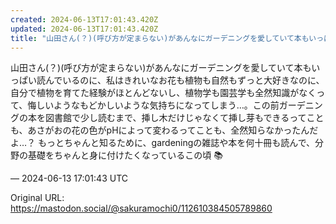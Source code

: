 ```yaml
---
created: 2024-06-13T17:01:43.420Z
updated: 2024-06-13T17:01:43.420Z
title: "山田さん(？)(呼び方が定まらない)があんなにガーデニングを愛していて本もいっぱ[...]"
---
```


<p>山田さん(？)(呼び方が定まらない)があんなにガーデニングを愛していて本もいっぱい読んでいるのに、私はきれいなお花も植物も自然もずっと大好きなのに、自分で植物を育てた経験がほとんどないし、植物学も園芸学も全然知識がなくって、悔しいようなもどかしいような気持ちになってしまう…。この前ガーデニングの本を図書館で少し読むまで、挿し木だけじゃなくて挿し芽もできるってことも、あさがおの花の色がpHによって変わるってことも、全然知らなかったんだよ…？ もっとちゃんと知るために、gardeningの雑誌や本を何十冊も読んで、分野の基礎をちゃんと身に付けたくなっているこの頃 📚</p>

&mdash; 2024-06-13 17:01:43 UTC

Original URL: https://mastodon.social/@sakuramochi0/112610384505789860
